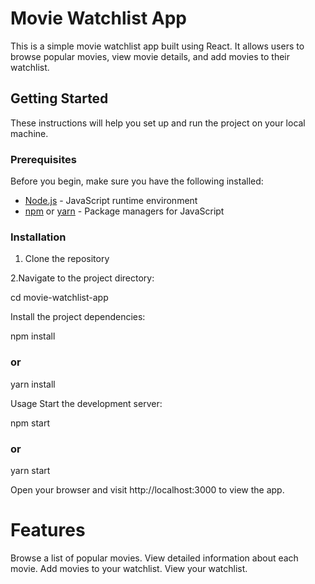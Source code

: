 # Movie Watchlist App

This is a simple movie watchlist app built using React. It allows users to browse popular movies, view movie details, and add movies to their watchlist.

## Getting Started

These instructions will help you set up and run the project on your local machine.

### Prerequisites

Before you begin, make sure you have the following installed:

- [Node.js](https://nodejs.org/) - JavaScript runtime environment
- [npm](https://www.npmjs.com/) or [yarn](https://yarnpkg.com/) - Package managers for JavaScript

### Installation

1. Clone the repository
   
2.Navigate to the project directory:

cd movie-watchlist-app

Install the project dependencies:

npm install
### or
yarn install

Usage
Start the development server:

npm start
### or
yarn start

Open your browser and visit http://localhost:3000 to view the app.

# Features
Browse a list of popular movies.
View detailed information about each movie.
Add movies to your watchlist.
View your watchlist.



